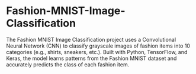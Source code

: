 # Fashion-MNIST-Image-Classification
The Fashion MNIST Image Classification project uses a Convolutional Neural Network (CNN) to classify grayscale images of fashion items into 10 categories (e.g., shirts, sneakers, etc.). Built with Python, TensorFlow, and Keras, the model learns patterns from the Fashion MNIST dataset and accurately predicts the class of each fashion item.
